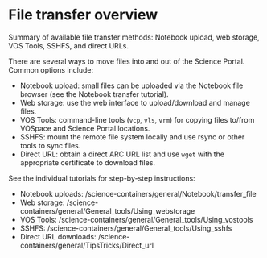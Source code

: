 # File transfer overview

Summary of available file transfer methods: Notebook upload, web storage, VOS Tools, SSHFS, and direct URLs.

There are several ways to move files into and out of the Science Portal. Common options include:

- Notebook upload: small files can be uploaded via the Notebook file browser (see the Notebook transfer tutorial).
- Web storage: use the web interface to upload/download and manage files.
- VOS Tools: command-line tools (`vcp`, `vls`, `vrm`) for copying files to/from VOSpace and Science Portal locations.
- SSHFS: mount the remote file system locally and use rsync or other tools to sync files.
- Direct URL: obtain a direct ARC URL list and use `wget` with the appropriate certificate to download files.

See the individual tutorials for step-by-step instructions:

- Notebook uploads: /science-containers/general/Notebook/transfer_file
- Web storage: /science-containers/general/General_tools/Using_webstorage
- VOS Tools: /science-containers/general/General_tools/Using_vostools
- SSHFS: /science-containers/general/General_tools/Using_sshfs
- Direct URL downloads: /science-containers/general/TipsTricks/Direct_url
